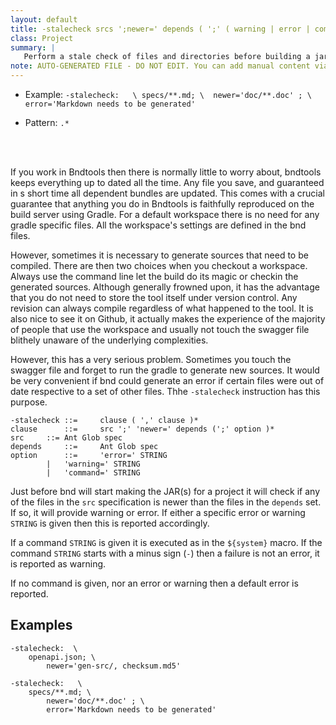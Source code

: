 ```yaml
---
layout: default
title: -stalecheck srcs ';newer=' depends ( ';' ( warning | error | command ))* ...
class: Project
summary: |
   Perform a stale check of files and directories before building a jar
note: AUTO-GENERATED FILE - DO NOT EDIT. You can add manual content via same filename in ext folder. 
---
```


- Example: `-stalecheck:   \
        specs/**.md; \ 
            newer='doc/**.doc' ; \ 
            error='Markdown needs to be generated'`

- Pattern: `.*`

<!-- Manual content from: ext/stalecheck.md --><br /><br />

If you work in Bndtools then there is normally little to worry about, bndtools keeps everything up to dated all the time. 
Any file you save, and guaranteed in s short time all dependent bundles are updated. This comes with a crucial guarantee 
that anything you do in Bndtools is faithfully reproduced on the build server using Gradle. For a default workspace there 
is no need for any gradle specific files. All the workspace's settings are defined in the bnd files.

However, sometimes it is necessary to generate sources that need to be compiled. There are then two choices when you 
checkout a workspace. Always use the command line let the build do its magic or checkin the generated sources. 
Although generally frowned upon, it has the advantage that you do not need to store the tool itself under version control. 
Any revision can always compile regardless of what happened to the tool. It is also nice to see it on Github, it actually 
makes the experience of the majority of people that use the workspace and usually not touch the swagger file blithely 
unaware of the underlying complexities.

However, this has a very serious problem. Sometimes you touch the swagger file and forget to run the gradle to generate 
new sources. It would be very convenient if bnd could generate an error if certain files were out of date respective
to a set of other files.  Thhe `-stalecheck` instruction has this purpose.

	-stalecheck	::= 	clause ( ',' clause )*
	clause		::= 	src ';' 'newer=' depends (';' option )*
	src		::=	Ant Glob spec
	depends		::= 	Ant Glob spec
	option		::= 	'error=' STRING 
			| 	'warning=' STRING 
			| 	'command=' STRING


Just before bnd will start making the JAR(s) for a project it will check if any of the files in the `src` specification 
is newer than the files in the `depends` set. If so, it will provide warning or error. If either a specific error or 
warning `STRING` is given then this is reported accordingly.

If a command `STRING` is given it is executed as in the `${system}` macro. If the command `STRING` starts with a 
minus sign (`-`) then a failure is not an error, it is reported as warning.

If no command is given, nor an error or warning then a default error is reported.

## Examples

    -stalecheck:  \   
        openapi.json; \ 
            newer='gen-src/, checksum.md5' 

    -stalecheck:   \
        specs/**.md; \ 
            newer='doc/**.doc' ; \ 
            error='Markdown needs to be generated'
